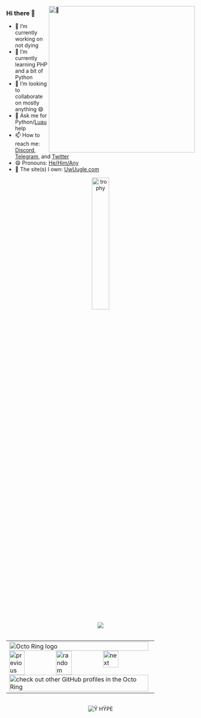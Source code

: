 <div dir="Welcome to my GitHub"></div>
<div height="5'8" dir="141 lb" style="cool" title="If you are using inspect element RN, why?"></div>

<!--CMD stats on the right of the screen (messy because NO ONE will ever se this code any way-->
<p>
<a href="#"><img align="right" width="390" alt="🦑" src="https://metrics.lecoq.io/Cool-ShowTTV?template=classic&base.hireable=true&repositories.skipped=Cool-ShowTTV&isocalendar=1&languages=1&lines=1&fortune=1&tweets=1&achievements=1&code=1&base=header%2C%20activity%2C%20community%2C%20repositories%2C%20metadata&base.indepth=false&base.hireable=true&base.skip=false&isocalendar=false&isocalendar.duration=half-year&languages=false&languages.skipped=Cool-ShowTTV&languages.limit=8&languages.threshold=0%25&languages.other=false&languages.colors=github&languages.sections=most-used&languages.indepth=false&languages.analysis.timeout=15&languages.analysis.timeout.repositories=7.5&languages.categories=markup%2C%20programming&languages.recent.categories=markup%2C%20programming&languages.recent.load=300&languages.recent.days=14&lines=false&lines.skipped=Cool-ShowTTV&lines.sections=base&lines.repositories.limit=4&lines.history.limit=1&achievements=false&achievements.threshold=C&achievements.secrets=true&achievements.display=detailed&achievements.limit=0&code=false&code.lines=12&code.load=400&code.days=3&code.visibility=public&code.skipped=Cool-showTTV&tweets=false&tweets.user=cool_showttv&tweets.attachments=true&tweets.limit=1&fortune=false&config.timezone=America%2FNew_York">
</a>
</p>

<!--Left side of the screen info and stats-->
<div align="left" width="390">
    <h3 id="hi-there-">Hi there 👋</h3>
    <ul>
        <li>🔭 I’m currently working on not dying</li>
        <li>🌱 I’m currently learning PHP and a bit of Python</li>
        <li>👯 I’m looking to collaborate on mostly anything 😄</li>
        <li>💬 Ask me for Python/<a href="https://github.com/Roblox/luau" title="Roblox's custom Lua">Luau</a> help</li>
        <li>📫 How to reach me: <a href="https://www.discord.com/users/687396215909908551" title="Cool_Show">Discord</a>, <a href="https://t.me/Cool_ShowTTV" title="@Cool_ShowTTV">Telegram</a>, and <a href="https://twitter.com/Cool_ShowTTV" title="@Cool_ShowTTV">Twitter</a></li>
        <li>😄 Pronouns: <a href="https://en.pronouns.page/@Cool_Show" title="pronouns.page link">He/Him/Any</a></li>
        <li>👀 The site(s) I own: <a href="https://UwUugle.com" title="UwUugle.com link">UwUugle.com</a></li>
    </ul>
</div>
  
<div align="center" title="Well hello there! Did you know that a shrimp's heart is in its head?" width="390">
  <p><a href="https://github.com/ryo-ma/github-profile-trophy"><img src="https://github-profile-trophy.vercel.app/?username=cool-showttv&amp;theme=onedark&column=3" alt="trophy" width="30%" title=")"></a>
</div>

<!--
 Fun fact: I hate my self :) :)
-->

<div align="center">
    <a href="https://github.com/antonkomarev/github-profile-views-counter">
        <img src="https://komarev.com/ghpvc/?username=Cool-ShowTTV&style=for-the-badge">
    </a>
    <br>
    <!--<a href="https://github.com/biancarosa/lastfm-last-played">
        <img src="https://img.shields.io/endpoint?color=red&amp;url=https://lastfm-last-played.biancarosa.com.br/Cool_Show/latest-song?format=shields.io&amp;style=for-the-badge&amp" alt="Last.FM Last Played Song">
    </a>-->
    <br>
    <table><tbody><tr><td><a href="https://octo-ring.com/"><img src="https://octo-ring.com/static/img/widget/top.png" width="99%" alt="Octo Ring logo" align="top"></a><br><a href="https://octo-ring.com/p/Cool-ShowTTV/prev"><img src="https://octo-ring.com/static/img/widget/prev.png" width="33%" alt="previous" align="top" title="previous profile"></a><a href="https://octo-ring.com/p/Cool-ShowTTV/random"><img src="https://octo-ring.com/static/img/widget/random.png" width="33%" alt="random" align="top" title="random profile"></a><a href="https://octo-ring.com/p/Cool-ShowTTV/next"><img src="https://octo-ring.com/static/img/widget/next.png" width="33%" alt="next" align="top" title="next profile"></a><br><a href="https://octo-ring.com/"><img src="https://octo-ring.com/static/img/widget/bottom.png" width="99%" alt="check out other GitHub profiles in the Octo Ring" align="top"></a></td></tr></tbody></table>
    <br>
    <img src="https://hit.yhype.me/github/profile?user_id=22648256" alt="Ÿ HŸPE">
</div>

